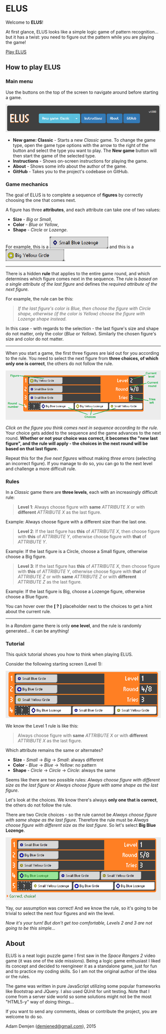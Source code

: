 # ELUS

Welcome to **ELUS**!

At first glance, ELUS looks like a simple logic game of pattern recognition... but it has a twist: you need to figure out the pattern while you are playing the game!

[Play ELUS](http://demjened.github.io/elus/)

## How to play ELUS

### Main menu

Use the buttons on the top of the screen to navigate around before starting a game.

![Main menu](resources/mainmenu.png)

   * **New game: Classic** - Starts a new *Classic* game. To change the game type, open the game type options with the arrow to the right of the button and select the type you want to play. The **New game** button will then start the game of the selected type.
   * **Instructions** - Shows on-screen instructions for playing the game.
   * **About** - Shows some info about the author of the game.
   * **GitHub** - Takes you to the project's codebase on GitHub.

### Game mechanics

The goal of ELUS is to complete a sequence of **figures** by correctly choosing the one that comes next.

A figure has three **attributes**, and each attribute can take one of two values:
   * **Size** - *Big* or *Small*,
   * **Color** - *Blue* or *Yellow*,
   * **Shape** - *Circle* or *Lozenge*.

For example, this is a ![Small Blue Lozenge](resources/figure-sbl.png) and this is a ![Big Yellow Circle](resources/figure-byc.png).

---

There is a hidden **rule** that applies to the entire game round, and which determines which figure comes next in the sequence. The rule is *based on a single attribute of the last figure* and defines the *required attribute of the next figure.*

For example, the rule can be this:
> *If the last figure's color is Blue, then choose the figure with Circle shape, otherwise (if the color is Yellow) choose the figure with Lozenge shape instead.*

In this case - with regards to the selection - the last figure's size and shape do not matter, only the color (*Blue* or *Yellow*). Similarly the chosen figure's size and color do not matter.

---

When you start a game, the first three figures are laid out for you according to the rule. You need to select the next figure from **three choices, of which only one is correct**, the others do not follow the rule.

![Game](resources/game.png)

*Click on the figure you think comes next in sequence according to the rule.* Your choice gets added to the sequence and the game advances to the next round. **Whether or not your choice was correct, it becomes the "new last figure", and the rule will apply - the choices in the next round will be based on that last figure.**

Repeat this for the *five next figures* without making *three errors* (selecting an incorrect figure). If you manage to do so, you can go to the next level and challenge a more difficult rule.

### Rules

In a *Classic* game there are **three levels**, each with an increasingly difficult rule:

> **Level 1**: Always choose figure with **same** *ATTRIBUTE X* or with **different** *ATTRIBUTE X* as the last figure.

Example: Always choose figure with a different size than the last one.

> **Level 2**: If the last figure has **this** of *ATTRIBUTE X*, then choose figure with **this** of *ATTRIBUTE Y*, otherwise choose figure with **that** of *ATTRIBUTE Y*.

Example: If the last figure is a Circle, choose a Small figure, otherwise choose a Big figure.

> **Level 3**: If the last figure has **this** of *ATTRIBUTE X*, then choose figure with **this** of *ATTRIBUTE Y*, otherwise choose figure with **that** of *ATTRIBUTE Z* or with **same** *ATTRIBUTE Z* or with **different** *ATTRIBUTE Z* as the last figure.

Example: If the last figure is Big, choose a Lozenge figure, otherwise choose a Blue figure.

You can hover over the **[ ? ]** placeholder next to the choices to get a hint about the current rule.

---

In a *Random* game there is only **one level**, and the rule is randomly generated... it can be anything!

### Tutorial

This quick tutorial shows you how to think when playing ELUS.

Consider the following starting screen (Level 1):

![Example](resources/example1.png)

We know the Level 1 rule is like this:

> Always choose figure with **same** *ATTRIBUTE X* or with **different** *ATTRIBUTE X* as the last figure.

Which attribute remains the same or alternates?
   * **Size** - *Small* -> *Big* -> *Small*: always different
   * **Color** - *Blue* -> *Blue* -> *Yellow*: no pattern
   * **Shape** - *Circle* -> *Circle* -> *Circle*: always the same

Seems like there are two possible rules: *Always choose figure with different size as the last figure* or *Always choose figure with same shape as the last figure*.

Let's look at the choices. We know there's always **only one that is correct**, the others do not follow the rule.

There are two Circle choices - so the rule cannot be *Always choose figure with same shape as the last figure*. Therefore the rule must be *Always choose figure with different size as the last figure*. So let's select **Big Blue Lozenge**.

![Example](resources/example2.png)

Yay, our assumption was correct! And we know the rule, so it's going to be trivial to select the next four figures and win the level.

*Now it's your turn! But don't get too comfortable, Levels 2 and 3 are not going to be this simple...*
   
## About

ELUS is a neat logic puzzle game I first saw in the *Space Rangers 2* video game (it was one of the side missions). Being a logic game enthusiast I liked its concept and decided to reengineer it as a standalone game, just for fun and to practice my coding skills. So I am not the original author of the idea or the rules.

The game was written in pure JavaScript utilizing some popular frameworks like Bootstrap and JQuery. I also used QUnit for unit testing. Note that I come from a server side world so some solutions might not be the most "HTML5-y" way of doing things...

If you want to send any comments, ideas or contribute the project, you are welcome to do so.

Adam Demjen (demjened@gmail.com), 2015
